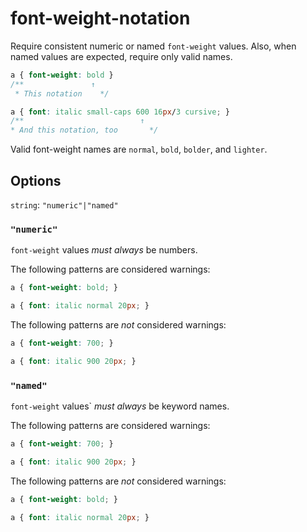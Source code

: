 # font-weight-notation

Require consistent numeric or named `font-weight` values.
Also, when named values are expected, require only valid names.

```css
a { font-weight: bold }
/**               ↑
 * This notation    */

a { font: italic small-caps 600 16px/3 cursive; }
/**                          ↑
* And this notation, too       */
```

Valid font-weight names are `normal`, `bold`, `bolder`, and `lighter`.

## Options

`string`: `"numeric"|"named"`

### `"numeric"`

`font-weight` values *must always* be numbers.

The following patterns are considered warnings:

```css
a { font-weight: bold; }
```

```css
a { font: italic normal 20px; }
```

The following patterns are *not* considered warnings:

```css
a { font-weight: 700; }
```

```css
a { font: italic 900 20px; }
```

### `"named"`

`font-weight` values` *must always* be keyword names.

The following patterns are considered warnings:

```css
a { font-weight: 700; }
```

```css
a { font: italic 900 20px; }
```

The following patterns are *not* considered warnings:

```css
a { font-weight: bold; }
```

```css
a { font: italic normal 20px; }
```
